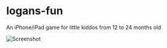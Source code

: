 # logans-fun
An iPhone/iPad game for little kiddos from 12 to 24 months old

![Screenshot](tombcz.github.com/logans-fun/ScreenShots/iPhoneSe.jpg)



